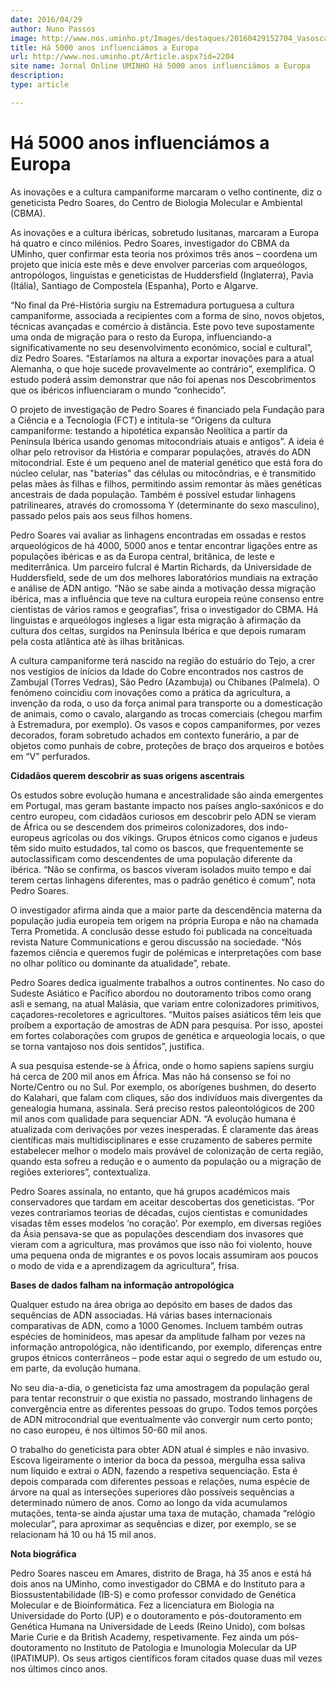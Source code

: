 ```yaml
---
date: 2016/04/29
author: Nuno Passos
image: http://www.nos.uminho.pt/Images/destaques/20160429152704_VasoscampaniformesdeZamora.jpg
title: Há 5000 anos influenciámos a Europa
url: http://www.nos.uminho.pt/Article.aspx?id=2204
site name: Jornal Online UMINHO Há 5000 anos influenciámos a Europa
description: 
type: article

---
```

# Há 5000 anos influenciámos a Europa




As inovações e a cultura campaniforme marcaram o velho continente, diz o geneticista Pedro Soares, do Centro de Biologia Molecular e Ambiental (CBMA).

As inovações e a cultura ibéricas, sobretudo lusitanas, marcaram a Europa há quatro e cinco milénios. Pedro Soares, investigador do CBMA da UMinho, quer confirmar esta teoria nos próximos três anos – coordena um projeto que inicia este mês e deve envolver parcerias com arqueólogos, antropólogos, linguistas e geneticistas de Huddersfield (Inglaterra), Pavia (Itália), Santiago de Compostela (Espanha), Porto e Algarve.

“No final da Pré-História surgiu na Estremadura portuguesa a cultura campaniforme, associada a recipientes com a forma de sino, novos objetos, técnicas avançadas e comércio à distância. Este povo teve supostamente uma onda de migração para o resto da Europa, influenciando-a significativamente no seu desenvolvimento económico, social e cultural”, diz Pedro Soares. “Estaríamos na altura a exportar inovações para a atual Alemanha, o que hoje sucede provavelmente ao contrário”, exemplifica. O estudo poderá assim demonstrar que não foi apenas nos Descobrimentos que os ibéricos influenciaram o mundo “conhecido”.

O projeto de investigação de Pedro Soares é financiado pela Fundação para a Ciência e a Tecnologia (FCT) e intitula-se “Origens da cultura campaniforme: testando a hipotética expansão Neolítica a partir da Península Ibérica usando genomas mitocondriais atuais e antigos”. A ideia é olhar pelo retrovisor da História e comparar populações, através do ADN mitocondrial. Este é um pequeno anel de material genético que está fora do núcleo celular, nas "baterias" das células ou mitocôndrias, e é transmitido pelas mães às filhas e filhos, permitindo assim remontar às mães genéticas ancestrais de dada população. Também é possível estudar linhagens patrilineares, através do cromossoma Y (determinante do sexo masculino), passado pelos pais aos seus filhos homens.

Pedro Soares vai avaliar as linhagens encontradas em ossadas e restos arqueológicos de há 4000, 5000 anos e tentar encontrar ligações entre as populações ibéricas e as da Europa central, britânica, de leste e mediterrânica. Um parceiro fulcral é Martin Richards, da Universidade de Huddersfield, sede de um dos melhores laboratórios mundiais na extração e análise de ADN antigo. “Não se sabe ainda a motivação dessa migração ibérica, mas a influência que teve na cultura europeia reúne consenso entre cientistas de vários ramos e geografias”, frisa o investigador do CBMA. Há linguistas e arqueólogos ingleses a ligar esta migração à afirmação da cultura dos celtas, surgidos na Península Ibérica e que depois rumaram pela costa atlântica até às ilhas britânicas.

A cultura campaniforme terá nascido na região do estuário do Tejo, a crer nos vestígios de inícios da Idade do Cobre encontrados nos castros de Zambujal (Torres Vedras), São Pedro (Azambuja) ou Chibanes (Palmela). O fenómeno coincidiu com inovações como a prática da agricultura, a invenção da roda, o uso da força animal para transporte ou a domesticação de animais, como o cavalo, alargando as trocas comerciais (chegou marfim à Estremadura, por exemplo). Os vasos e copos campaniformes, por vezes decorados, foram sobretudo achados em contexto funerário, a par de objetos como punhais de cobre, proteções de braço dos arqueiros e botões em “V” perfurados.


**Cidadãos querem descobrir as suas origens ascentrais** 

Os estudos sobre evolução humana e ancestralidade são ainda emergentes em Portugal, mas geram bastante impacto nos países anglo-saxónicos e do centro europeu, com cidadãos curiosos em descobrir pelo ADN se vieram de África ou se descendem dos primeiros colonizadores, dos indo-europeus agrícolas ou dos vikings. Grupos étnicos como ciganos e judeus têm sido muito estudados, tal como os bascos, que frequentemente se autoclassificam como descendentes de uma população diferente da ibérica. “Não se confirma, os bascos viveram isolados muito tempo e daí terem certas linhagens diferentes, mas o padrão genético é comum”, nota Pedro Soares.

O investigador afirma ainda que a maior parte da descendência materna da população judia europeia tem origem na própria Europa e não na chamada Terra Prometida. A conclusão desse estudo foi publicada na conceituada revista Nature Communications e gerou discussão na sociedade. “Nós fazemos ciência e queremos fugir de polémicas e interpretações com base no olhar político ou dominante da atualidade”, rebate.

Pedro Soares dedica igualmente trabalhos a outros continentes. No caso do Sudeste Asiático e Pacífico abordou no doutoramento tribos como orang asli e semang, na atual Malásia, que variam entre colonizadores primitivos, caçadores-recoletores e agricultores. “Muitos países asiáticos têm leis que proíbem a exportação de amostras de ADN para pesquisa. Por isso, apostei em fortes colaborações com grupos de genética e arqueologia locais, o que se torna vantajoso nos dois sentidos”, justifica.

A sua pesquisa estende-se à África, onde o homo sapiens sapiens surgiu há cerca de 200 mil anos em África. Mas não há consenso se foi no Norte/Centro ou no Sul. Por exemplo, os aborígenes bushmen, do deserto do Kalahari, que falam com cliques, são dos indivíduos mais divergentes da genealogia humana, assinala. Será preciso restos paleontológicos de 200 mil anos com qualidade para sequenciar ADN. “A evolução humana é atualizada com derivações por vezes inesperadas. É claramente das áreas científicas mais multidisciplinares e esse cruzamento de saberes permite estabelecer melhor o modelo mais provável de colonização de certa região, quando esta sofreu a redução e o aumento da população ou a migração de regiões exteriores”, contextualiza.

Pedro Soares assinala, no entanto, que há grupos académicos mais conservadores que tardam em aceitar descobertas dos geneticistas. “Por vezes contrariamos teorias de décadas, cujos cientistas e comunidades visadas têm esses modelos ‘no coração’. Por exemplo, em diversas regiões da Ásia pensava-se que as populações descendiam dos invasores que vieram com a agricultura, mas provámos que isso não foi violento, houve uma pequena onda de migrantes e os povos locais assumiram aos poucos o modo de vida e a aprendizagem da agricultura”, frisa.


**Bases de dados falham na informação antropológica** 

Qualquer estudo na área obriga ao depósito em bases de dados das sequências de ADN associadas. Há várias bases internacionais comparativas de ADN, como a 1000 Genomes. Incluem também outras espécies de hominídeos, mas apesar da amplitude falham por vezes na informação antropológica, não identificando, por exemplo, diferenças entre grupos étnicos conterrâneos – pode estar aqui o segredo de um estudo ou, em parte, da evolução humana.

No seu dia-a-dia, o geneticista faz uma amostragem da população geral para tentar reconstruir o que existia no passado, mostrando linhagens de convergência entre as diferentes pessoas do grupo. Todos temos porções de ADN mitrocondrial que eventualmente vão convergir num certo ponto; no caso europeu, é nos últimos 50-60 mil anos.

O trabalho do geneticista para obter ADN atual é simples e não invasivo. Escova ligeiramente o interior da boca da pessoa, mergulha essa saliva num líquido e extrai o ADN, fazendo a respetiva sequenciação. Esta é depois comparada com diferentes pessoas e relações, numa espécie de árvore na qual as interseções superiores dão possíveis sequências a determinado número de anos. Como ao longo da vida acumulamos mutações, tenta-se ainda ajustar uma taxa de mutação, chamada “relógio molecular”, para aproximar as sequências e dizer, por exemplo, se se relacionam há 10 ou há 15 mil anos.


**Nota biográfica** 

Pedro Soares nasceu em Amares, distrito de Braga, há 35 anos e está há dois anos na UMinho, como investigador do CBMA e do Instituto para a Biossustentabilidade (IB-S) e como professor convidado de Genética Molecular e de Bioinformática. Fez a licenciatura em Biologia na Universidade do Porto (UP) e o doutoramento e pós-doutoramento em Genética Humana na Universidade de Leeds (Reino Unido), com bolsas Marie Curie e da British Academy, respetivamente. Fez ainda um pós-doutoramento no Instituto de Patologia e Imunologia Molecular da UP (IPATIMUP). Os seus artigos científicos foram citados quase duas mil vezes nos últimos cinco anos.
